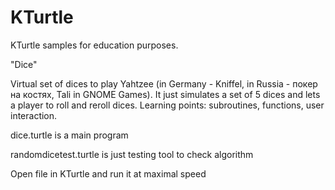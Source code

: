 # KTurtle
KTurtle samples for education purposes.

"Dice"

Virtual set of dices to play Yahtzee (in Germany - Kniffel, in Russia - покер на костях, Tali in GNOME Games). It just simulates a set of 5 dices and lets a player to roll and reroll dices. Learning points: subroutines, functions, user interaction.

dice.turtle is a main program

randomdicetest.turtle is just testing tool to check algorithm

Open file in KTurtle and run it at maximal speed
